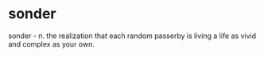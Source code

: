 # sonder
sonder - n. the realization that each random passerby is living a life as vivid and complex as your own.
